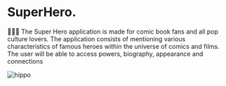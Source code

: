 # SuperHero.

🦸🏻‍♂️ The Super Hero application is made for comic book fans and all pop culture lovers. The application consists of mentioning various characteristics of famous heroes within the universe of comics and films. The user will be able to access powers, biography, appearance and connections

![hippo](https://media3.giphy.com/media/aUovxH8Vf9qDu/giphy.gif)



